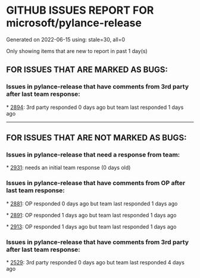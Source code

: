 
# GITHUB ISSUES REPORT FOR microsoft/pylance-release


Generated on 2022-06-15 using: stale=30, all=0


Only showing items that are new to report in past 1 day(s)


## FOR ISSUES THAT ARE MARKED AS BUGS:


### Issues in pylance-release that have comments from 3rd party after last team response:


\* [2894](https://github.com/microsoft/pylance-release/issues/2894 "error squiggle when using `%pip` in interactive window"): 3rd party responded 0 days ago but team last responded 1 days ago

---

## FOR ISSUES THAT ARE NOT MARKED AS BUGS:


### Issues in pylance-release that need a response from team:


\* [2931](https://github.com/microsoft/pylance-release/issues/2931 "Improve &quot;Definition Preview Hover&quot; rendering and layout (similiar to JetBrains IDEs)"): needs an initial team response (0 days old)

### Issues in pylance-release that have comments from OP after last team response:


\* [2881](https://github.com/microsoft/pylance-release/issues/2881 "Poor performance with syntax highlighting."): OP responded 0 days ago but team last responded 1 days ago

\* [2891](https://github.com/microsoft/pylance-release/issues/2891 " __init__.py is handled differently than python files in the same path"): OP responded 1 days ago but team last responded 1 days ago

\* [2913](https://github.com/microsoft/pylance-release/issues/2913 "Semantic highlighing doesn't differentiate parameter passing by its name from usage inside the function"): OP responded 1 days ago but team last responded 1 days ago

### Issues in pylance-release that have comments from 3rd party after last team response:


\* [2529](https://github.com/microsoft/pylance-release/issues/2529 "Prompted to reload window every time on devcontainer open"): 3rd party responded 0 days ago but team last responded 4 days ago
